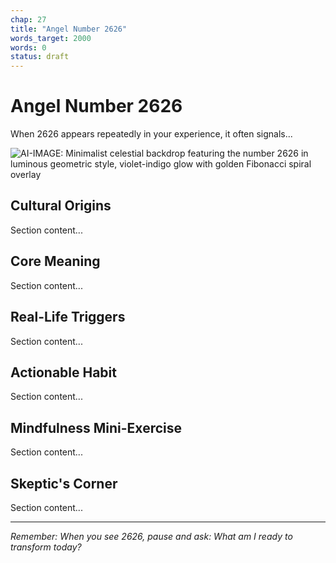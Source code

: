 ```yaml
---
chap: 27
title: "Angel Number 2626"
words_target: 2000
words: 0
status: draft
---
```


# Angel Number 2626

When 2626 appears repeatedly in your experience, it often signals...

![AI-IMAGE: Minimalist celestial backdrop featuring the number 2626 in luminous geometric style, violet-indigo glow with golden Fibonacci spiral overlay]()

## Cultural Origins

Section content...

## Core Meaning

Section content...

## Real-Life Triggers

Section content...

## Actionable Habit

Section content...

## Mindfulness Mini-Exercise

Section content...

## **Skeptic's Corner**

Section content...

---

*Remember: When you see 2626, pause and ask: What am I ready to transform today?*
